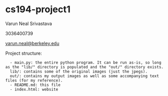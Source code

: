 # cs194-project1
Varun Neal Srivastava

3036400739

varun.neal@berkeley.edu

Project structure:
```
  - main.py: the entire python program. It can be run as-is, so long as the "lib/" directory is populated and the "out/" directory exists. 
  lib/: contains some of the original images (just the jpegs). 
  out/: contains my output images as well as some accompanying text files (for my reference).
  - README.md: this file
  - index.html: website
```

